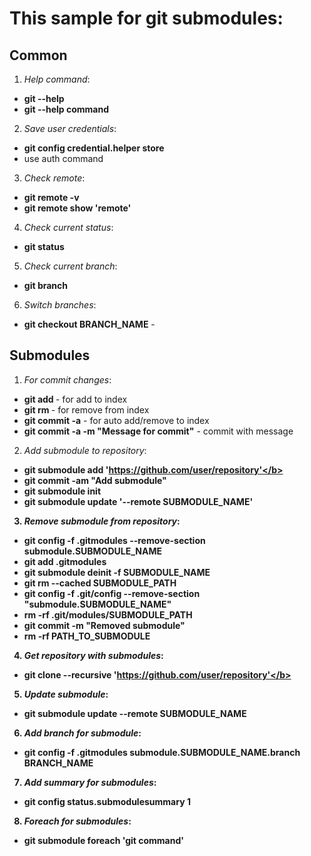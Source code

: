 # This sample for git submodules:

## Common

1) <i>Help command</i>:
- <b>git --help</b>
- <b>git --help command</b>

2) <i>Save user credentials</i>:
- <b>git config credential.helper store</b>
- use auth command

3) <i>Check remote</i>:
- <b>git remote -v</b>
- <b>git remote show 'remote'</b>

4) <i>Check current status</i>:
- <b>git status</b>

5) <i>Check current branch</i>:
- <b>git branch</b>

6) <i>Switch branches</i>:
- <b>git checkout BRANCH_NAME</b> - 

## Submodules

1) <i>For commit changes</i>:
- <b>git add <file></b> - for add to index
- <b>git rm <file></b> - for remove from index
- <b>git commit -a</b> - for auto add/remove to index
- <b>git commit -a -m "Message for commit"</b> - commit with message

2) <i>Add submodule to repository</i>:
- <b>git submodule add 'https://github.com/user/repository'</b>
- <b>git commit -am "Add submodule"</b>
- <b>git submodule init</b>
- <b>git submodule update '--remote SUBMODULE_NAME'</b>

3) <i>Remove submodule from repository</i>:
- <b>git config -f .gitmodules --remove-section submodule.SUBMODULE_NAME</b>
- <b>git add .gitmodules</b>
- <b>git submodule deinit -f SUBMODULE_NAME</b>
- <b>git rm --cached SUBMODULE_PATH</b>
- <b>git config -f .git/config --remove-section "submodule.SUBMODULE_NAME"</b>
- <b>rm -rf .git/modules/SUBMODULE_PATH</b>
- <b>git commit -m "Removed submodule"</b>
- <b>rm -rf PATH_TO_SUBMODULE</b>

4) <i>Get repository with submodules</i>:
- <b>git clone --recursive 'https://github.com/user/repository'</b>

5) <i>Update submodule</i>:
- <b>git submodule update --remote SUBMODULE_NAME</b>

6) <i>Add branch for submodule</i>:
- <b>git config -f .gitmodules submodule.SUBMODULE_NAME.branch BRANCH_NAME</b>

7) <i>Add summary for submodules</i>:
- <b>git config status.submodulesummary 1</b>

8) <i>Foreach for submodules</i>:
- <b>git submodule foreach 'git command'</b>